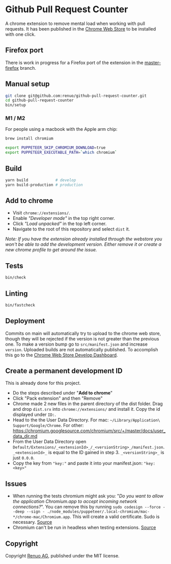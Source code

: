 # Github Pull Request Counter

A chrome extension to remove mental load when working with pull requests.
It has been published in
the [Chrome Web Store](https://chrome.google.com/webstore/detail/github-pull-request-count/eeejbcmnmgogpkgeinlbchoafjjbegmi)
to be installed with one click.

## Firefox port

There is work in progress for a Firefox port of the extension in the
[master-firefox](https://github.com/renuo/github-pull-request-counter/tree/master-firefox)
branch.

## Manual setup

```sh
git clone git@github.com:renuo/github-pull-request-counter.git
cd github-pull-request-counter
bin/setup
```

### M1 / M2

For people using a macbook with the Apple arm chip:

```sh
brew install chromium

export PUPPETEER_SKIP_CHROMIUM_DOWNLOAD=true
export PUPPETEER_EXECUTABLE_PATH=`which chromium`
```

## Build

```sh
yarn build            # develop
yarn build-production # production
```

## Add to chrome

* Visit `chrome://extensions/`.
* Enable _"Developer mode"_ in the top right corner.
* Click _"Load unpacked"_ in the top left corner.
* Navigate to the root of this repository and select `dist` it.

_Note: If you have the extension already installed through the webstore you won't be able to add the development
version. Either remove it or create a new chrome profile to get around the issue._

## Tests

```sh
bin/check
```

## Linting

```sh
bin/fastcheck
```

## Deployment

Commits on main will automatically try to upload to the chrome web store, though they will be rejected if the version
is not greater than the previous one. To make a version bump go to `src/manifest.json` and increase `version`. Uploaded
builds are not automatically published. To accomplish this go to
the [Chrome Web Store Develop Dashboard](https://chrome.google.com/u/0/webstore/devconsole/465f37d5-ddb2-42c9-afcc-37265e67af35/eeejbcmnmgogpkgeinlbchoafjjbegmi/edit?hl=en).

## Create a permanent development ID

This is already done for this project.

* Do the steps described under "**Add to chrome**"
* Click "Pack extension" and then "Remove"
* Chrome made 2 new files in the parent directory of the dist folder. Drag and drop `dist.srx` into
  `chrome://extensions/` and install it. Copy the id displayed under `ID:`.
* Head to the the User Data Directory. For mac: `~/Library/Application\ Support/Google/Chrome`. For
  other: https://chromium.googlesource.com/chromium/src/+/master/docs/user_data_dir.md
* From the User Data Directory open `Default/Extensions/_<extensionId>_/_<versionString>_/manifest.json`.
  `_<extensionId>_` is equal to the ID gained in step 3. `_<versionString>_` is just `0.0.0`.
* Copy the key from `"key:"` and paste it into your manifest.json: `"key: <key>"`

## Issues

* When running the tests chromium might ask you: "_Do you want to allow the application Chromium.app to accept incoming
  network connections?_". You can remove this by running
  `sudo codesign --force --deep --sign - ./node_modules/puppeteer/.local-chromium/mac-*/chrome-mac/Chromium.app`. This
  will create a valid certificate. Sudo is necessary. [Source](https://github.com/puppeteer/puppeteer/issues/4752)
* Chromium can't be run in headless when testing extensions. [Source](https://github.com/puppeteer/puppeteer/issues/659)

## Copyright

Copyright [Renuo AG](https://www.renuo.ch/), published under the MIT license.


